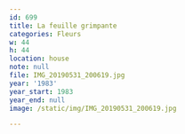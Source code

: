 ```yaml
---
id: 699
title: La feuille grimpante
categories: Fleurs
w: 44
h: 44
location: house
note: null
file: IMG_20190531_200619.jpg
year: '1983'
year_start: 1983
year_end: null
image: /static/img/IMG_20190531_200619.jpg

---
```

